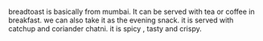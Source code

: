 breadtoast is basically from mumbai.
It can be served with tea or coffee in breakfast.
we can also take it as the evening snack.
it is served with catchup and coriander chatni.
it is spicy , tasty and crispy.